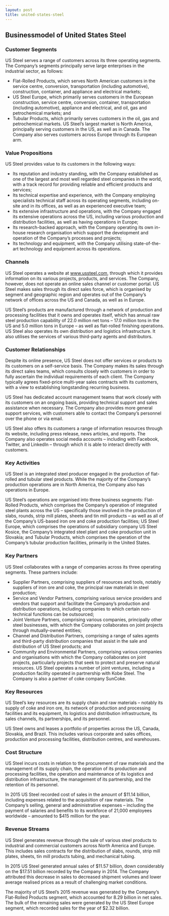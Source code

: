 ```yaml
---
layout: post
title: united-states-steel
---
```


Businessmodel of United States Steel
-------------------------------------

### Customer Segments

US Steel serves a range of customers across its three operating segments. The Company’s segments principally serve large enterprises in the industrial sector, as follows:

 * Flat-Rolled Products, which serves North American customers in the service centre, conversion, transportation (including automotive), construction, container, and appliance and electrical markets;
* US Steel Europe, which primarily serves customers in the European construction, service centre, conversion, container, transportation (including automotive), appliance and electrical, and oil, gas and petrochemical markets; and
* Tubular Products, which primarily serves customers in the oil, gas and petrochemical markets.
 US Steel’s largest market is North America, principally serving customers in the US, as well as in Canada. The Company also serves customers across Europe through its European arm.

### Value Propositions

US Steel provides value to its customers in the following ways:

 * Its reputation and industry standing, with the Company established as one of the largest and most well regarded steel companies in the world, with a track record for providing reliable and efficient products and services;
* Its technical expertise and experience, with the Company employing specialists technical staff across its operating segments, including on-site and in its offices, as well as an experienced executive team;
* Its extensive infrastructure and operations, with the Company engaged its extensive operations across the US, including various production and distribution facilities, as well as having operations in Europe;
* Its research-backed approach, with the Company operating its own in-house research organisation which support the development and operation of the Company’s processes and projects;
* Its technology and equipment, with the Company utilising state-of-the-art technology and equipment across its operations.
 ### Channels

US Steel operates a website at www.ussteel.com, through which it provides information on its various projects, products, and services. The Company, however, does not operate an online sales channel or customer portal. US Steel makes sales through its direct sales force, which is organised by segment and geographic region and operates out of the Company’s network of offices across the US and Canada, as well as in Europe.

US Steel’s products are manufactured through a network of production and processing facilities that it owns and operates itself, which has annual raw steel production capability of 22.0 million net tons – 17.0 million tons in the US and 5.0 million tons in Europe – as well as flat-rolled finishing operations. US Steel also operates its own distribution and logistics infrastructure. It also utilises the services of various third-party agents and distributors.

### Customer Relationships

Despite its online presence, US Steel does not offer services or products to its customers on a self-service basis. The Company makes its sales through its direct sales teams, which consults closely with customers in order to fully ascertain the individual requirements of each client. The Company typically agrees fixed-price multi-year sales contracts with its customers, with a view to establishing longstanding recurring business.

US Steel has dedicated account management teams that work closely with its customers on an ongoing basis, providing technical support and sales assistance when necessary. The Company also provides more general support services, with customers able to contact the Company’s personnel over the phone or via email.

US Steel also offers its customers a range of information resources through its website, including press release, news articles, and reports. The Company also operates social media accounts – including with Facebook, Twitter, and LinkedIn – through which it is able to interact directly with customers.

### Key Activities

US Steel is an integrated steel producer engaged in the production of flat-rolled and tubular steel products. While the majority of the Company’s production operations are in North America, the Company also has operations in Europe.

US Steel’s operations are organised into three business segments: Flat-Rolled Products, which comprises the Company’s operation of integrated steel plants across the US – specifically those involved in the production of slabs, rounds, strip mill plates, sheets and tin mill products – as well as all of the Company’s US-based iron ore and coke production facilities; US Steel Europe, which comprises the operations of subsidiary company US Steel Kosice, the Company’s integrated steel plant and coke production unit in Slovakia; and Tubular Products, which comprises the operation of the Company’s tubular production facilities, primarily in the United States.

### Key Partners

US Steel collaborates with a range of companies across its three operating segments. These partners include:

 * Supplier Partners, comprising suppliers of resources and tools, notably suppliers of iron ore and coke, the principal raw materials in steel production;
* Service and Vendor Partners, comprising various service providers and vendors that support and facilitate the Company’s production and distribution operations, including companies to which certain non-technical functions can be outsourced;
* Joint Venture Partners, comprising various companies, principally other steel businesses, with which the Company collaborates on joint projects through mutually-owned entities;
* Channel and Distribution Partners, comprising a range of sales agents and third-party distribution companies that assist in the sale and distribution of US Steel products; and
* Community and Environmental Partners, comprising various companies and organisations with which the Company collaborates on joint projects, particularly projects that seek to protect and preserve natural resources.
 US Steel operates a number of joint ventures, including a production facility operated in partnership with Kobe Steel. The Company is also a partner of coke company SunCoke.

### Key Resources

US Steel’s key resources are its supply chain and raw materials – notably its supply of coke and iron ore, its network of production and processing facilities and its equipment, its logistics and distribution infrastructure, its sales channels, its partnerships, and its personnel.

US Steel owns and leases a portfolio of properties across the US, Canada, Slovakia, and Brazil. This includes various corporate and sales offices, production and processing facilities, distribution centres, and warehouses.

### Cost Structure

US Steel incurs costs in relation to the procurement of raw materials and the management of its supply chain, the operation of its production and processing facilities, the operation and maintenance of its logistics and distribution infrastructure, the management of its partnership, and the retention of its personnel.

In 2015 US Steel recorded cost of sales in the amount of $11.14 billion, including expenses related to the acquisition of raw materials. The Company’s selling, general and administrative expenses – including the payment of salaries and benefits to its workforce of 21,000 employees worldwide – amounted to $415 million for the year.

### Revenue Streams

US Steel generates revenue through the sale of various steel products to industrial and commercial customers across North America and Europe. This includes sales contracts for the distribution of slabs, rounds, strip mill plates, sheets, tin mill products tubing, and mechanical tubing.

In 2015 US Steel generated annual sales of $11.57 billion, down considerably on the $17.51 billion recorded by the Company in 2014. The Company attributed this decrease in sales to decreased shipment volumes and lower average realised prices as a result of challenging market conditions.

The majority of US Steel’s 2015 revenue was generated by the Company’s Flat-Rolled Products segment, which accounted for 8.29 billion in net sales. The bulk of the remaining sales were generated by the US Steel Europe segment, which recorded sales for the year of $2.32 billion.
